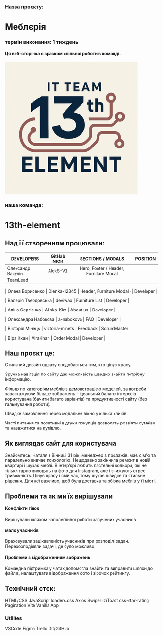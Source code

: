 ### Назва проєкту:
# Меблєрія

### термін виконання: 1 тиждень

#### Ця веб-сторінка є зразком спільної роботи в команді.
![alt text](image.png)
### наша команда: 
# 13th-element

## Над її створенням процювали:

| DEVELOPERS | GitHab NICK | SECTIONS / MODALS | POSITION |
|------------|:------------:|:-----------------:|:--------|
| Олександр Вакулін | AlekS-V1 | Hero, Footer / Header, Furniture Modal |
TeamLead |

| Олена Борисенко | Olenka-12345 | Header, Furniture Modal -| Developer |

| Валерія Твердовська | deviwax | Furniture List | Developer |

| Аліна Сергієнко | Alinka-Kim | About us | Developer |

| Олександра Набокова | a-nabokova | FAQ | Developer |

| Вікторія Мінець | victoria-minets | Feedback | ScrumMaster |

| Віра Кхан | ViraKhan | Order Modal | Developer |

## Наш проєкт це:

Стильний дизайн одразу сподобається тим, хто цінує красу.

Зручна навігація по сайту дає можливість швидко знайти потрібну інформацію.

Фільтр по категоріям меблів з демонстрацією моделей, за потреби завантажуючи більше зображень - ідеальний баланс інтересів користувача (бачити багато варіантів) та продуктивності сайту (без гальмування роботи).

Швидке замовлення через модальне вікно у кілька кликів.

Часті питання та позитивні відгуки покупців дозволять розвіяти сумніви та наважитися на купівлю.

## Як виглядає сайт для користувача

Знайомтесь: 
Наталя з Вінниці
31 рік, менеджер з продажів, має сім’ю та паралельно вивчає психологію.
Нещодавно закінчила ремонт в новій квартирі і шукає меблі.
В інтер’єрі любить пастельні кольори, які не тільки гарно виходять на фото для Instagram, але і знижують стрес і тривожність.
Цінує красу і свій час, тому шукає швидке та стильне рішення.
Для неї важливо, щоб була доставка та збірка меблів у її місті.

## Проблеми та як ми їх вирішували

#### Конфлікти гілок
Вирішували шляхом наполегливої роботи залучених учасників

#### мало учасників 
Враховували зацікавленість учасників  при розподілі задач. Перерозподіляли задачі, де було можливо.

#### Проблеми з відображенням зображень
Командна підтримка у чатах допомогла знайти та виправити шляхи до файлів, налаштувати відображення фото і зірочок рейтингу.

## Технічний стек:

HTML/CSS
JavaScript
loaders.css
Axios
Swiper
iziToast
css-star-rating
Pagination
Vite
Vanilla App

### Utilites

VSCode
Figma
Trello
Git/GitHub

